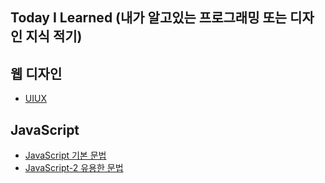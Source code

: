[uiuxlink]: ./UIUX/UIUX.md
[javascriptlink]: ./JavaScript/javascript.md
[javascriptlinktwo]: ./Javascript/javascript2.md

## Today I Learned (내가 알고있는 프로그래밍 또는 디자인 지식 적기)

## 웹 디자인

- [UIUX][uiuxlink]

## JavaScript

- [JavaScript 기본 문법][javascriptlink]
- [JavaScript-2 유용한 문법][javascriptlinktwo]
